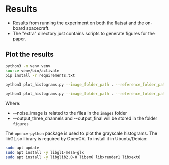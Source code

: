 # Results

- Results from running the experiment on both the flatsat and the on-board spacecraft.
- The "extra" directory just contains scripts to generate figures for the paper. 

## Plot the results

```bash
python3 -m venv venv
source venv/bin/activate
pip install -r requirements.txt

python3 plot_histograms.py --image_folder_path . --reference_folder_path flatsat/wgan_fpn50_p0-8_01 --noise_image fpn50.p6 --output_three_channels histogram_rgb_denoised_wgan_p6.svg --output_final histogram_grayscale_original_and_denoised_wgan_p0-8.svg --caption_histogram "WGAN Denoised (margin is 6 pixels)"

python3 plot_histograms.py --image_folder_path . --reference_folder_path spacecraft/images/AE/FPN-50/Earth --noise_image fpn50.p6 --output_three_channels histogram_rgb_denoised_AE.svg --output_final histogram_grayscale_original_and_denoised_AE.svg --caption_histogram "Autoencoder Denoised"
```

Where:
- --noise_image is related to the files in the `images` folder 
- --output_three_channels and --output_final will be stored in the folder `figures`

The `opencv-python` package is used to plot the grayscale histograms. The libGL.so library is required by OpenCV. To install it in Ubuntu/Debian:
```bash
sudo apt update
sudo apt install -y libgl1-mesa-glx
sudo apt install -y libglib2.0-0 libsm6 libxrender1 libxext6
```